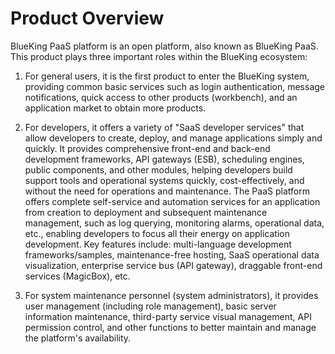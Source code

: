 # Product Overview

BlueKing PaaS platform is an open platform, also known as BlueKing PaaS. This product plays three important roles within the BlueKing ecosystem:

1. For general users, it is the first product to enter the BlueKing system, providing common basic services such as login authentication, message notifications, quick access to other products (workbench), and an application market to obtain more products.

2. For developers, it offers a variety of "SaaS developer services" that allow developers to create, deploy, and manage applications simply and quickly. It provides comprehensive front-end and back-end development frameworks, API gateways (ESB), scheduling engines, public components, and other modules, helping developers build support tools and operational systems quickly, cost-effectively, and without the need for operations and maintenance. The PaaS platform offers complete self-service and automation services for an application from creation to deployment and subsequent maintenance management, such as log querying, monitoring alarms, operational data, etc., enabling developers to focus all their energy on application development. Key features include: multi-language development frameworks/samples, maintenance-free hosting, SaaS operational data visualization, enterprise service bus (API gateway), draggable front-end services (MagicBox), etc.

3. For system maintenance personnel (system administrators), it provides user management (including role management), basic server information maintenance, third-party service visual management, API permission control, and other functions to better maintain and manage the platform's availability.